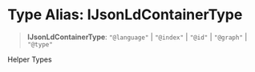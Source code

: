 # Type Alias: IJsonLdContainerType

> **IJsonLdContainerType**: `"@language"` \| `"@index"` \| `"@id"` \| `"@graph"` \| `"@type"`

Helper Types
